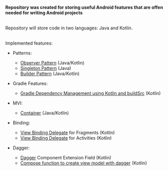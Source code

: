 <b>Repository was created for storing useful Android features that are offen needed for writing Android projects</b>

</br>
Repository will store code in two languages: Java and Kotlin.

</br>Implemented features:

 * Patterns:
     * [Observer Pattern](https://learn.microsoft.com/en-us/dotnet/standard/events/observer-design-pattern "Observer Pattern Information Resource") (Java/Kotlin)
     * [Singleton Pattern](https://refactoring.guru/design-patterns/singleton "Singleton Pattern Information Resource") (Java)
     * [Builder Pattern](https://blogs.oracle.com/javamagazine/post/exploring-joshua-blochs-builder-design-pattern-in-java "Builder Pattern Information Resource") (Java/Kotlin)

 * Gradle Features:
     * [Gradle Dependency Management using Kotlin and buildSrc](https://proandroiddev.com/gradle-dependency-management-with-kotlin-94eed4df9a28 "Gradle Dependency Management using buildSrc Information Resource") (Kotlin)

 * MVI:
    * [Container](https://medium.com/swlh/mvi-architecture-with-android-fcde123e3c4a "MVI Container Resource") (Java/Kotlin)
  
 * Binding:
    * [View Binding Delegate](https://habr.com/ru/companies/broadcast/articles/501158/ "View Binding Delafate for fragments") for Fragments (Kotlin)
    * [View Binding Delegate](https://proandroiddev.com/viewbinding-with-kotlin-property-delegate-c907682e24c9 "View Binding Delafate for activities") for Activities (Kotlin)

 * Dagger:
    * [Dagger](https://developer.android.com/training/dependency-injection/dagger-android "Dagger in Android") Component Extension Field (Kotlin)
    * [Compose function to create view model with dagger](https://proandroiddev.com/dagger-2-and-jetpack-compose-integration-8a8d424ffdb4 "Dagger with compose navigation") (Kotlin)
